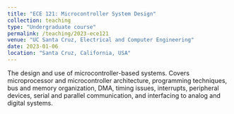 ```yaml
---
title: "ECE 121: Microcontroller System Design"
collection: teaching
type: "Undergraduate course"
permalink: /teaching/2023-ece121
venue: "UC Santa Cruz, Electrical and Computer Engineering"
date: 2023-01-06
location: "Santa Cruz, California, USA"
---
```


The design and use of microcontroller-based systems.
Covers microprocessor and microcontroller architecture, programming techniques, bus and memory organization, DMA, timing issues, interrupts, peripheral devices, serial and parallel communication, and interfacing to analog and digital systems.
